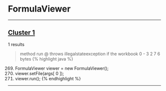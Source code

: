 # FormulaViewer

***

## [Cluster 1](./1)
1 results
> method run @ throws illegalstateexception if the workbook 0 - 3 2 7 6 bytes 
{% highlight java %}
269. FormulaViewer viewer = new FormulaViewer();
271. viewer.setFile(args[ 0 ]);
272. viewer.run();
{% endhighlight %}

***


